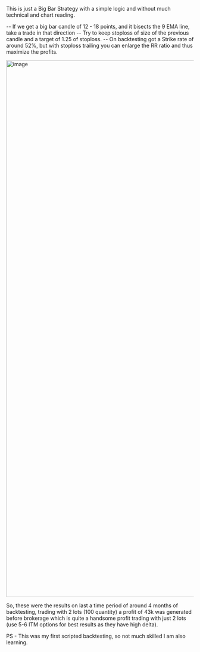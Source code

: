 This is just a Big Bar Strategy with a simple logic and without much technical and chart reading.

-- If we get a big bar candle of 12 - 18 points, and it bisects the 9 EMA line, take a trade in that direction
-- Try to keep stoploss of size of the previous candle and a target of 1.25 of stoploss. 
-- On backtesting got a Strike rate of around 52%, but with stoploss trailing you can enlarge the RR ratio and thus maximize the profits.

<img width="1440" alt="image" src="https://github.com/Anishde85/Big-Bar-Strategy/assets/59112660/18b5889f-a221-4981-b0e0-04c9f3e66ec0">

So, these were the results on last a time period of around 4 months of backtesting, trading with 2 lots (100 quantity) a profit of 43k was generated before brokerage which is quite a handsome profit trading with just 2 lots (use 5-6 ITM options for best results as they have high delta).

PS - This was my first scripted backtesting, so not much skilled I am also learning.
